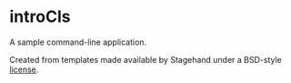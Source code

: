 # introCls

A sample command-line application.

Created from templates made available by Stagehand under a BSD-style
[license](https://github.com/dart-lang/stagehand/blob/master/LICENSE).
